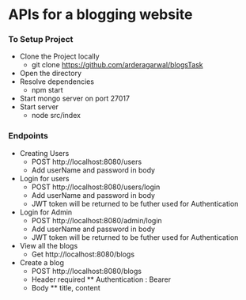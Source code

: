 # APIs for a blogging website
### To Setup Project
* Clone the Project locally
  * git clone https://github.com/arderagarwal/blogsTask
* Open the directory
* Resolve dependencies 
  * npm start
* Start mongo server on port 27017
* Start server
  * node src/index
### Endpoints
* Creating Users
  * POST http://localhost:8080/users
  * Add userName and password in body
* Login for users
  * POST http://localhost:8080/users/login
  * Add userName and password in body
  * JWT token will be returned to be futher used for Authentication
* Login for Admin
  * POST http://localhost:8080/admin/login
  * Add userName and password in body
  * JWT token will be returned to be futher used for Authentication  
* View all the blogs
  * Get http://localhost:8080/blogs
* Create a blog
  * POST http://localhost:8080/blogs
  * Header required
     ** Authentication : Bearer <JWT>
  * Body
     ** title, content
  
